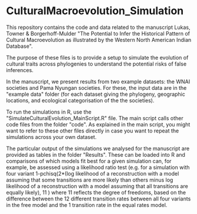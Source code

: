 # CulturalMacroevolution_Simulation

This repository contains the code and data related to the manuscript Lukas, Towner & Borgerhoff-Mulder "The Potential to Infer the Historical Pattern of Cultural Macroevolution as illustrated by the Western North American Indian Database". 

The purpose of these files is to provide a setup to simulate the evolution of cultural traits across phylogenies to understand the potential risks of false inferences. 

In the manuscript, we present results from two example datasets: the WNAI societies and Pama Nyungan societies. For these, the input data are in the "example data" folder (for each dataset giving the phylogeny, geographic locations, and ecological categorisation of the the societies). 

To run the simulations in R, use the "SimulateCulturalEvolution_MainScript.R" file. The main script calls other code files from the folder "code". As explained in the main script, you might want to refer to these other files directly in case you want to repeat the simulations across your own dataset.

The particular output of the simulations we analysed for the manuscript are provided as tables in the folder "Results". These can be loaded into R and comparisons of which models fit best for a given simulation can, for example, be assessed using a likelihood ratio test (e.g. for a simulation with four variant 1-pchisq(2*(log likelihood of a reconstruction with a model assuming that some transitions are more likely than others minus log likelihood of a reconstruction with a model assuming that all transitions are equally likely), 11 ) where 11 reflects the degree of freedoms, based on the difference between the 12 different transition rates between all four variants in the free model and the 1 transition rate in the equal rates model. 
